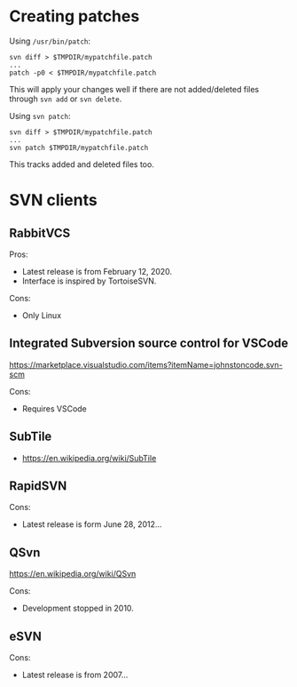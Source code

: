 # Creating patches

Using `/usr/bin/patch`:

```
svn diff > $TMPDIR/mypatchfile.patch
...
patch -p0 < $TMPDIR/mypatchfile.patch
```

This will apply your changes well if there are not added/deleted files through `svn add` or `svn delete`.

Using `svn patch`:

```
svn diff > $TMPDIR/mypatchfile.patch
...
svn patch $TMPDIR/mypatchfile.patch
```

This tracks added and deleted files too.

# SVN clients

## RabbitVCS

Pros:

* Latest release is from February 12, 2020.
* Interface is inspired by TortoiseSVN.

Cons:

* Only Linux

## Integrated Subversion source control for VSCode

https://marketplace.visualstudio.com/items?itemName=johnstoncode.svn-scm

Cons:

* Requires VSCode

## SubTile

* https://en.wikipedia.org/wiki/SubTile

## RapidSVN

Cons:

* Latest release is form June 28, 2012...

## QSvn

https://en.wikipedia.org/wiki/QSvn

Cons:

* Development stopped in 2010.

## eSVN

Cons:

* Latest release is from 2007...

